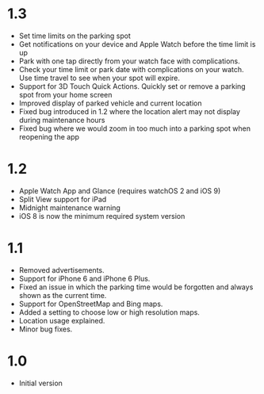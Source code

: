# 1.3
* Set time limits on the parking spot
* Get notifications on your device and Apple Watch before the time limit is up
* Park with one tap directly from your watch face with complications.
* Check your time limit or park date with complications on your watch. Use time travel to see when your spot will expire.
* Support for 3D Touch Quick Actions. Quickly set or remove a parking spot from your home screen
* Improved display of parked vehicle and current location
* Fixed bug introduced in 1.2 where the location alert may not display during maintenance hours
* Fixed bug where we would zoom in too much into a parking spot when reopening the app

# 1.2
* Apple Watch App and Glance (requires watchOS 2 and iOS 9)
* Split View support for iPad
* Midnight maintenance warning
* iOS 8 is now the minimum required system version

# 1.1
* Removed advertisements.
* Support for iPhone 6 and iPhone 6 Plus.
* Fixed an issue in which the parking time would be forgotten and always shown as the current time.
* Support for OpenStreetMap and Bing maps.
* Added a setting to choose low or high resolution maps.
* Location usage explained.
* Minor bug fixes.

# 1.0
* Initial version
